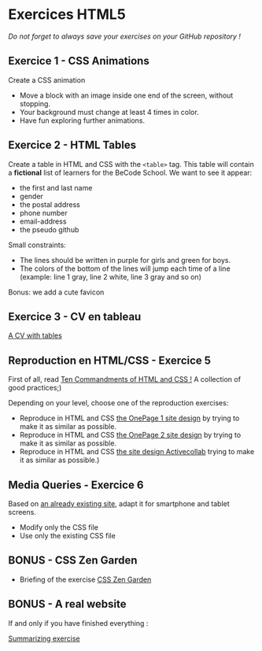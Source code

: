 # Exercices HTML5
*Do not forget to always save your exercises on your GitHub repository !*

## Exercice 1 - CSS Animations

Create a CSS animation
- Move a block with an image inside one end of the screen, without stopping.
- Your background must change at least 4 times in color.
- Have fun exploring further animations.

## Exercice 2 - HTML Tables

Create a table in HTML and CSS with the `<table>` tag.
This table will contain a **fictional** list of learners for the BeCode School. We want to see it appear:
- the first and last name
- gender
- the postal address
- phone number
- email-address
- the pseudo github

Small constraints:
- The lines should be written in purple for girls and green for boys.
- The colors of the bottom of the lines will jump each time of a line (example: line 1 gray, line 2 white, line 3 gray and so on)

Bonus: we add a cute favicon

## Exercice 3 - CV en tableau

[A CV with tables](Training-table-en.md)

## Reproduction en HTML/CSS - Exercice 5

First of all, read [Ten Commandments of HTML and CSS !](Ten-Commandments-of-HTML-and-CSS-EN.md)
A collection of good practices;)

Depending on your level, choose one of the reproduction exercises:
- Reproduce in HTML and CSS [the OnePage 1 site design](onepager-1.jpg) by trying to make it as similar as possible.
- Reproduce in HTML and CSS [the OnePage 2 site design](onepager-2.jpg) by trying to make it as similar as possible.
- Reproduce in HTML and CSS [the site design Activecollab](capture-fullpage.png) trying to make it as similar as possible.)

## Media Queries - Exercice 6

Based on [an already existing site](exo-respons.zip), adapt it for smartphone and tablet screens.
- Modify only the CSS file
- Use only the existing CSS file

## BONUS - CSS Zen Garden

- Briefing of the exercise [CSS Zen Garden](CSSZenGarden-en.md)

## BONUS - A real website

If and only if you have finished everything :

[Summarizing exercise](Training-recap-en.md)
